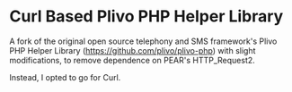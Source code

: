 Curl Based Plivo PHP Helper Library 
===
A fork of the original open source telephony and SMS framework's Plivo PHP Helper 
Library (https://github.com/plivo/plivo-php) with slight modifications, to remove 
dependence on PEAR's HTTP_Request2. 

Instead, I opted to go for Curl. 

